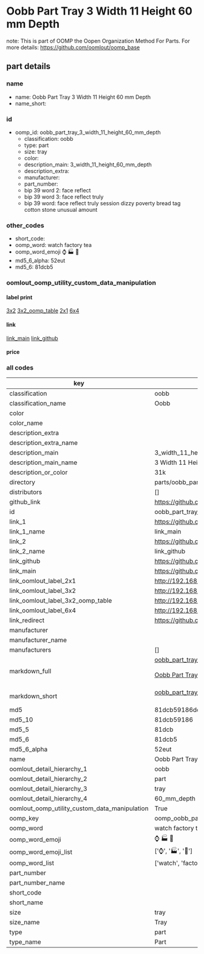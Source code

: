 # Oobb Part Tray 3 Width 11 Height 60 mm Depth  

note: This is part of OOMP the Oopen Organization Method For Parts. For more details: https://github.com/oomlout/oomp_base

##  part details
  







### name
* name: Oobb Part Tray 3 Width 11 Height 60 mm Depth
* name_short: 
### id
* oomp_id: oobb_part_tray_3_width_11_height_60_mm_depth
  * classification: oobb
  * type: part
  * size: tray
  * color: 
  * description_main: 3_width_11_height_60_mm_depth
  * description_extra: 
  * manufacturer: 
  * part_number: 
  * bip 39 word 2: face reflect
  * bip 39 word 3: face reflect truly
  * bip 39 word: face reflect truly session dizzy poverty bread tag cotton stone unusual amount

### other_codes
* short_code: 
* oomp_word: watch factory tea
* oomp_word_emoji :watch: :factory: :tea:
* md5_6_alpha: 52eut
* md5_6: 81dcb5






### oomlout_oomp_utility_custom_data_manipulation
#### label print
[3x2](http://192.168.1.245:1112/?label=oomp%2052eut)
[3x2_oomp_table](http://192.168.1.108:1112/?label=oomp%2052eut)
[2x1](http://192.168.1.242:1112/?label=oomp%2052eut)
[6x4](http://192.168.1.55:1112/?label=oomp%2052eut)    

#### link

[link_main](https://github.com/oomlout/oomlout_oomp_version_1_messy/tree/main/parts/oobb_part_tray_3_width_11_height_60_mm_depth) [link_github](https://github.com/oomlout/oomlout_oomp_version_1_messy/tree/main/parts/oobb_part_tray_3_width_11_height_60_mm_depth)                             

#### price







### all codes 
| key | value |  
| --- | --- |  
| classification | oobb |  
| classification_name | Oobb |  
| color |  |  
| color_name |  |  
| description_extra |  |  
| description_extra_name |  |  
| description_main | 3_width_11_height_60_mm_depth |  
| description_main_name | 3 Width 11 Height 60 mm Depth |  
| description_or_color | 31k |  
| directory | parts/oobb_part_tray_3_width_11_height_60_mm_depth |  
| distributors | [] |  
| github_link | https://github.com/oomlout/oomlout_oomp_part_src/tree/main/parts/oobb_part_tray_3_width_11_height_60_mm_depth |  
| id | oobb_part_tray_3_width_11_height_60_mm_depth |  
| link_1 | https://github.com/oomlout/oomlout_oomp_version_1_messy/tree/main/parts/oobb_part_tray_3_width_11_height_60_mm_depth |  
| link_1_name | link_main |  
| link_2 | https://github.com/oomlout/oomlout_oomp_version_1_messy/tree/main/parts/oobb_part_tray_3_width_11_height_60_mm_depth |  
| link_2_name | link_github |  
| link_github | https://github.com/oomlout/oomlout_oomp_version_1_messy/tree/main/parts/oobb_part_tray_3_width_11_height_60_mm_depth |  
| link_main | https://github.com/oomlout/oomlout_oomp_version_1_messy/tree/main/parts/oobb_part_tray_3_width_11_height_60_mm_depth |  
| link_oomlout_label_2x1 | http://192.168.1.242:1112/?label=oomp%2052eut |  
| link_oomlout_label_3x2 | http://192.168.1.245:1112/?label=oomp%2052eut |  
| link_oomlout_label_3x2_oomp_table | http://192.168.1.108:1112/?label=oomp%2052eut |  
| link_oomlout_label_6x4 | http://192.168.1.55:1112/?label=oomp%2052eut |  
| link_redirect | https://github.com/oomlout/oomlout_oomp_version_1_messy/tree/main/parts/oobb_part_tray_3_width_11_height_60_mm_depth |  
| manufacturer |  |  
| manufacturer_name |  |  
| manufacturers | [] |  
| markdown_full | [oobb_part_tray_3_width_11_height_60_mm_depth](none)<br>[](none)<br>[Oobb Part Tray 3 Width 11 Height 60 Mm Depth](none)<br><br> |  
| markdown_short | [oobb_part_tray_3_width_11_height_60_mm_depth](none)<br><br> |  
| md5 | 81dcb59186dd236ea4201c45d2ed0a8c |  
| md5_10 | 81dcb59186 |  
| md5_5 | 81dcb |  
| md5_6 | 81dcb5 |  
| md5_6_alpha | 52eut |  
| name | Oobb Part Tray 3 Width 11 Height 60 mm Depth |  
| oomlout_detail_hierarchy_1 | oobb |  
| oomlout_detail_hierarchy_2 | part |  
| oomlout_detail_hierarchy_3 | tray |  
| oomlout_detail_hierarchy_4 | 60_mm_depth |  
| oomlout_oomp_utility_custom_data_manipulation | True |  
| oomp_key | oomp_oobb_part_tray_3_width_11_height_60_mm_depth |  
| oomp_word | watch factory tea |  
| oomp_word_emoji | :watch: :factory: :tea: |  
| oomp_word_emoji_list | [':watch:', ':factory:', ':tea:'] |  
| oomp_word_list | ['watch', 'factory', 'tea'] |  
| part_number |  |  
| part_number_name |  |  
| short_code |  |  
| short_name |  |  
| size | tray |  
| size_name | Tray |  
| type | part |  
| type_name | Part |  
